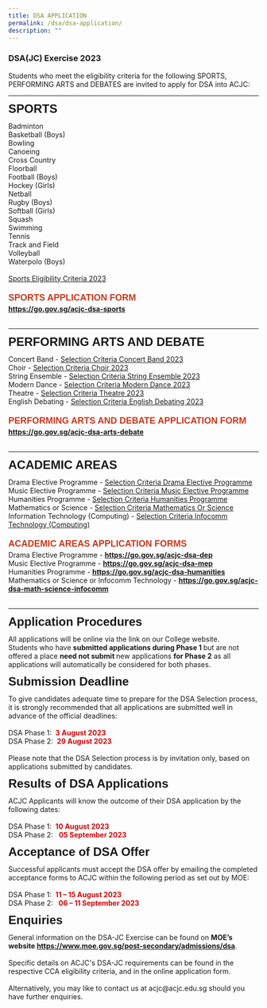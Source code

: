 ```yaml
---
title: DSA APPLICATION
permalink: /dsa/dsa-application/
description: ""
---
```

### DSA(JC) Exercise 2023
Students who meet the eligibility criteria for the following SPORTS, PERFORMING ARTS and DEBATES are invited to apply for DSA into ACJC:
<hr>
<p style="line-height: 1.0;"><strong><span style="font-size: 24px; font-family: Arial, Helvetica, sans-serif;">SPORTS</span></strong></p>
Badminton<br>
Basketball (Boys)<br>
Bowling<br>
Canoeing<br>
Cross Country<br>
Floorball<br>
Football (Boys)<br>
Hockey (Girls)<br>
Netball<br>
Rugby (Boys)<br>
Softball (Girls)<br>
Squash<br>
Swimming<br>
Tennis<br>
Track and Field<br>
Volleyball<br>
Waterpolo (Boys)<br><br>
<a target="_blank" href="/files/Dsa/dsa%20sports%20eligibility%20criteria%202023.pdf">Sports Eligibility Criteria 2023</a><br><br>
<div style="line-height: 1.5;"><span style="color:#CE361B; font-family: Arial, Helvetica, sans-serif; font-size: 18px;"><b>SPORTS APPLICATION FORM</b></span></div>
<a target="_blank" href="https://go.gov.sg/acjc-dsa-sports"><b>https://go.gov.sg/acjc-dsa-sports</b></a><br><br>
<hr>
<p style="line-height: 1.0;"><strong><span style="font-size: 24px; font-family: Arial, Helvetica, sans-serif;">PERFORMING ARTS AND DEBATE</span></strong></p>
Concert Band - <a target="_blank" href="/files/Dsa/eligibility%20criteria%20concert%20band%202023.pdf">Selection Criteria Concert Band 2023</a><br>
Choir - <a target="_blank" href="/files/Dsa/eligibility%20criteria%20choir%202023.pdf">Selection Criteria Choir 2023</a><br>
String Ensemble - <a target="_blank" href="/files/Dsa/eligibility%20criteria%20string%20ensemble%202023.pdf">Selection Criteria String Ensemble 2023</a><br>
Modern Dance - <a target="_blank" href="/files/Dsa/eligibility%20criteria%20modern%20dance%202023.pdf">Selection Criteria Modern Dance 2023</a><br>
Theatre - <a target="_blank" href="/files/Dsa/eligibility%20criteria%20theatre%202023.pdf">Selection Criteria Theatre 2023</a><br>
English Debating - <a target="_blank" href="/files/Dsa/eligibility%20criteria%20english%20debating%202023.pdf">Selection Criteria English Debating 2023</a><br><br>

<div style="line-height: 1.5;"><span style="color:#CE361B; font-family: Arial, Helvetica, sans-serif; font-size: 18px;"><b>PERFORMING ARTS AND DEBATE APPLICATION FORM</b></span></div>
<a target="_blank" href="https://go.gov.sg/acjc-dsa-arts-debate"><b>https://go.gov.sg/acjc-dsa-arts-debate</b></a><br><br>
<hr>

<p style="line-height: 1.0;"><strong><span style="font-size: 24px; font-family: Arial, Helvetica, sans-serif;">ACADEMIC AREAS</span></strong></p>
Drama Elective Programme - <a target="_blank" href="/files/Dsa/eligibility%20criteria%20drama%20elective%20programme%202023.pdf">Selection Criteria Drama Elective Programme</a><br>
Music Elective Programme - <a target="_blank" href="/files/Dsa/eligibility%20criteria%20music%20elective%20programme%202023.pdf">Selection Criteria Music Elective Programme</a><br>
Humanities Programme - <a target="_blank" href="/files/Dsa/eligibility%20criteria%20humanities%20programme%202023.pdf">Selection Criteria Humanities Programme</a><br>
Mathematics or Science - <a target="_blank" href="/files/Dsa/eligibility%20criteria%20mathematics%20or%20science.pdf">Selection Criteria Mathematics Or Science</a><br>
Information Technology (Computing) - <a target="_blank" href="/files/Dsa/eligibility%20criteria%20infocomm%20technology%20(computing).pdf">Selection Criteria Infocomm Technology (Computing)</a><br><br>

<div style="line-height: 1.5;"><span style="color:#CE361B; font-family: Arial, Helvetica, sans-serif; font-size: 18px;"><b>ACADEMIC AREAS APPLICATION FORMS</b></span></div>
Drama Elective Programme - <a target="_blank" href="https://go.gov.sg/acjc-dsa-dep"><b>https://go.gov.sg/acjc-dsa-dep</b></a><br>
Music Elective Programme - <a target="_blank" href="https://go.gov.sg/acjc-dsa-mep"><b>https://go.gov.sg/acjc-dsa-mep</b></a><br>
Humanities Programme - <a target="_blank" href="https://go.gov.sg/acjc-dsa-humanities"><b>https://go.gov.sg/acjc-dsa-humanities</b></a><br>
Mathematics or Science or Infocomm Technology - <a target="_blank" href="https://go.gov.sg/acjc-dsa-math-science-infocomm"><b>https://go.gov.sg/acjc-dsa-math-science-infocomm</b></a><br><br>
<hr>
<p style="line-height: 1.0;"><strong><span style="font-size: 24px; font-family: Arial, Helvetica, sans-serif;">Application Procedures</span></strong></p>
All applications will be online via the link on our College website.<br>
Students who have <b>submitted applications during Phase 1 </b> but are not offered a place <b>need not submit </b> new applications <b>for Phase 2</b> as all applications will automatically be considered for both phases.

<p style="line-height: 1.0;"><strong><span style="font-size: 24px; font-family: Arial, Helvetica, sans-serif;">Submission Deadline</span></strong></p>
To give candidates adequate time to prepare for the DSA Selection process, it is strongly recommended that all applications are submitted well in advance of the official deadlines:<br><br>
DSA Phase 1:&nbsp;&nbsp;<span style="color: #d00505;"><b>3 August 2023</b></span><br>
DSA Phase 2: &nbsp;<span style="color: #d00505;"><b>29 August 2023</b></span><br><br>
Please note that the DSA Selection process is by invitation only, based on applications submitted by candidates. 

<p style="line-height: 1.0;"><strong><span style="font-size: 24px; font-family: Arial, Helvetica, sans-serif;">Results of DSA Applications</span></strong></p>
ACJC Applicants will know the outcome of their DSA application by the following dates:<br><br>
DSA Phase 1: &nbsp;<span style="color: #d00505;"><b>10 August 2023</b></span><br>
DSA Phase 2: &nbsp;&nbsp;<span style="color: #d00505;"><b>05 September 2023</b></span><br>

<p style="line-height: 1.0;"><strong><span style="font-size: 24px; font-family: Arial, Helvetica, sans-serif;">Acceptance of DSA Offer</span></strong></p>
Successful applicants must accept the DSA offer by emailing the completed acceptance forms to ACJC within the following period as set out by MOE:<br><br>
DSA Phase 1: &nbsp;<span style="color: #d00505;"><b>11 – 15 August 2023</b></span><br>
DSA Phase 2: &nbsp;<span style="color: #d00505;"><b>&nbsp;06 – 11 September 2023</b></span><br>

<p style="line-height: 1.0;"><strong><span style="font-size: 24px; font-family: Arial, Helvetica, sans-serif;">Enquiries</span></strong></p>
<p style="line-height: 1.5;"></p><div>General information on the DSA-JC Exercise can be found on <b>MOE’s website </b><a target="_blank" href="https://www.moe.gov.sg/post-secondary/admissions/dsa"><b>https://www.moe.gov.sg/post-secondary/admissions/dsa</b></a>.</div><br>
<div>Specific details on ACJC's DSA-JC requirements can be found in the respective CCA eligibility criteria, and in the online application form.</div><br>
Alternatively, you may like to contact us at acjc@acjc.edu.sg should you have further enquiries.